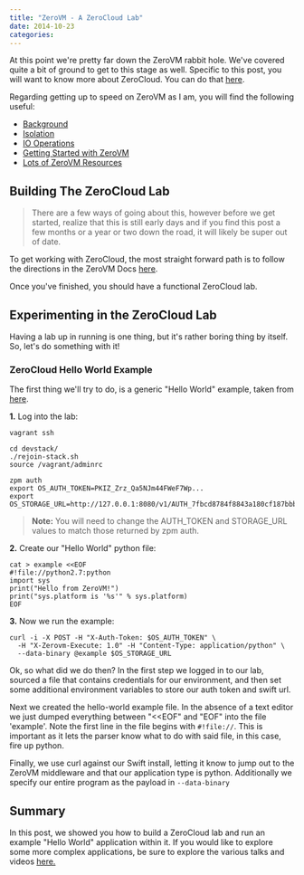 ```yaml
---
title: "ZeroVM - A ZeroCloud Lab"
date: 2014-10-23
categories: 
---
```


At this point we're pretty far down the ZeroVM rabbit hole. We've covered quite a bit of ground to get to this stage as well. Specific to this post, you will want to know more about ZeroCloud. You can do that [here](http://blog.codybunch.com/posts/2014-10-13-ZeroVM---Getting-Started-with-ZeroCloud).

Regarding getting up to speed on ZeroVM as I am, you will find the following useful:

- [Background](http://blog.codybunch.com/posts/2014-10-15-ZeroVM---Some-Background)
- [Isolation](http://blog.codybunch.com/posts/2014-10-16-ZeroVM---Security-Isolation-and-IO)
- [IO Operations](http://blog.codybunch.com/posts/2014-10-21-ZeroVM---IO--Channels/)
- [Getting Started with ZeroVM](http://blog.codybunch.com/posts/2014-10-17-ZeroVM---Getting-Started-Again/)
- [Lots of ZeroVM Resources](http://blog.codybunch.com/posts/2014-10-20-ZeroVM-Link-Dump)

## Building The ZeroCloud Lab

>There are a few ways of going about this, however before we get started, realize that this is still early days and if you find this post a few months or a year or two down the road, it will likely be super out of date.

To get working with ZeroCloud, the most straight forward path is to follow the directions in the ZeroVM Docs [here](http://docs.zerovm.org/zerocloud/devenv.html).

Once you've finished, you should have a functional ZeroCloud lab.

## Experimenting in the ZeroCloud Lab

Having a lab up in running is one thing, but it's rather boring thing by itself. So, let's do something with it! 

### ZeroCloud Hello World Example

The first thing we'll try to do, is a generic "Hello World" example, taken from [here](http://docs.zerovm.org/zerocloud/runningcode.html).

**1.** Log into the lab:

```
vagrant ssh

cd devstack/
./rejoin-stack.sh
source /vagrant/adminrc

zpm auth
export OS_AUTH_TOKEN=PKIZ_Zrz_Qa5NJm44FWeF7Wp...
export OS_STORAGE_URL=http://127.0.0.1:8080/v1/AUTH_7fbcd8784f8843a180cf187bbb12e49c
```

> **Note:** You will need to change the AUTH_TOKEN and STORAGE_URL values to match those returned by zpm auth.

**2.** Create our "Hello World" python file:

```
cat > example <<EOF
#!file://python2.7:python
import sys
print("Hello from ZeroVM!")
print("sys.platform is '%s'" % sys.platform)
EOF
```

**3.** Now we run the example:

```
curl -i -X POST -H "X-Auth-Token: $OS_AUTH_TOKEN" \
  -H "X-Zerovm-Execute: 1.0" -H "Content-Type: application/python" \
  --data-binary @example $OS_STORAGE_URL
```

Ok, so what did we do then? In the first step we logged in to our lab, sourced a file that contains credentials for our environment, and then set some additional environment variables to store our auth token and swift url.

Next we created the hello-world example file. In the absence of a text editor we just dumped everything between "<<EOF" and "EOF" into the file 'example'. Note the first line in the file begins with ```#!file://```. This is important as it lets the parser know what to do with said file, in this case, fire up python.

Finally, we use curl against our Swift install, letting it know to jump out to the ZeroVM middleware and that our application type is python. Additionally we specify our entire program as the payload in ```--data-binary```

## Summary

In this post, we showed you how to build a ZeroCloud lab and run an example "Hello World" application within it. If you would like to explore some more complex applications, be sure to explore the various talks and videos [here.](http://blog.codybunch.com/posts/2014-10-20-ZeroVM-Link-Dump)